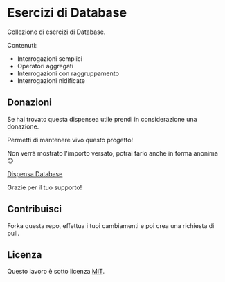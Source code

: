 # Esercizi di Database

Collezione di esercizi di Database.

Contenuti:

 - Interrogazioni semplici
 - Operatori aggregati
 - Interrogazioni con raggruppamento
 - Interrogazioni nidificate

## Donazioni

Se hai trovato questa dispensea utile prendi in considerazione una donazione.

Permetti di mantenere vivo questo progetto!

Non verrà mostrato l'importo versato, potrai farlo anche in forma anonima :blush:

[Dispensa Database](paypal.me/pools/c/869BPHKuyY)

Grazie per il tuo supporto!

## Contribuisci

Forka questa repo, effettua i tuoi cambiamenti e poi crea una richiesta di pull.

## Licenza

Questo lavoro è sotto licenza [MIT][1].

[1]: https://choosealicense.com/licenses/mit/
